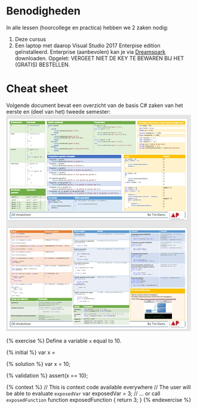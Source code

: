 # Benodigheden

In alle lessen \(hoorcollege en practica\) hebben we 2 zaken nodig:

1. Deze cursus
2. Een laptop met daarop Visual Studio 2017 Enterpise edition geïnstalleerd. Enterprise \(aanbevolen\) kan je via [Dreamspark](https://dreamspark.ap.be) downloaden. Opgelet: VERGEET NIET DE KEY TE BEWAREN BIJ HET \(GRATIS\) BESTELLEN.

# Cheat sheet
Volgende document bevat een overzicht van de basis C# zaken van het eerste en (deel van het) tweede semester:
![/assets/0_intro/cheat-sheet.pdf](/assets/0_intro/cheatprev.jpg)


{% exercise %}
Define a variable `x` equal to 10.

{% initial %}
var x =

{% solution %}
var x = 10;

{% validation %}
assert(x == 10);

{% context %}
// This is context code available everywhere
// The user will be able to evaluate `exposedVar`
var exposedVar = 3;
// ... or call `exposedFunction`
function exposedFunction {
    return 3;
}
{% endexercise %}